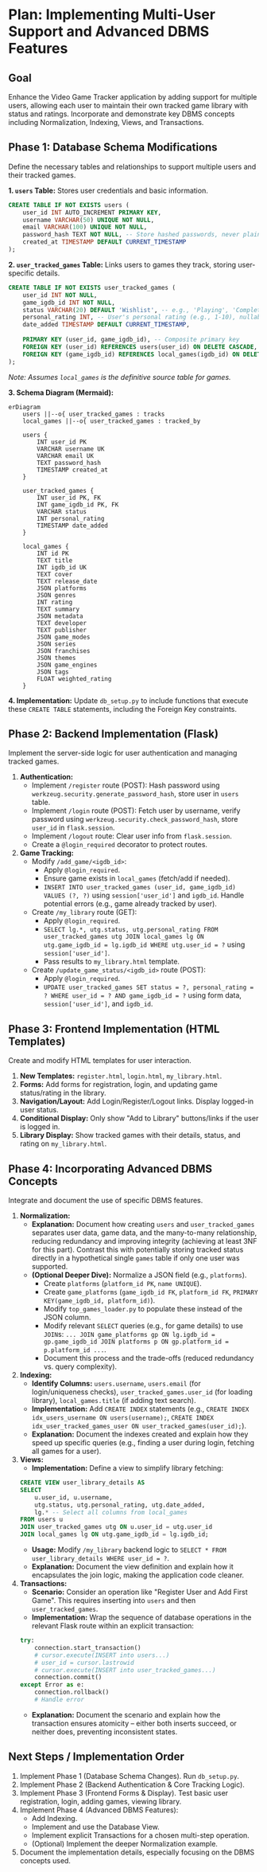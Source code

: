 # Plan: Implementing Multi-User Support and Advanced DBMS Features

## Goal

Enhance the Video Game Tracker application by adding support for multiple users, allowing each user to maintain their own tracked game library with status and ratings. Incorporate and demonstrate key DBMS concepts including Normalization, Indexing, Views, and Transactions.

## Phase 1: Database Schema Modifications

Define the necessary tables and relationships to support multiple users and their tracked games.

**1. `users` Table:** Stores user credentials and basic information.

```sql
CREATE TABLE IF NOT EXISTS users (
    user_id INT AUTO_INCREMENT PRIMARY KEY,
    username VARCHAR(50) UNIQUE NOT NULL,
    email VARCHAR(100) UNIQUE NOT NULL,
    password_hash TEXT NOT NULL, -- Store hashed passwords, never plain text
    created_at TIMESTAMP DEFAULT CURRENT_TIMESTAMP
);
```

**2. `user_tracked_games` Table:** Links users to games they track, storing user-specific details.

```sql
CREATE TABLE IF NOT EXISTS user_tracked_games (
    user_id INT NOT NULL,
    game_igdb_id INT NOT NULL,
    status VARCHAR(20) DEFAULT 'Wishlist', -- e.g., 'Playing', 'Completed', 'Wishlist', 'Dropped'
    personal_rating INT, -- User's personal rating (e.g., 1-10), nullable
    date_added TIMESTAMP DEFAULT CURRENT_TIMESTAMP,
    
    PRIMARY KEY (user_id, game_igdb_id), -- Composite primary key
    FOREIGN KEY (user_id) REFERENCES users(user_id) ON DELETE CASCADE, -- If user is deleted, their tracking info is removed
    FOREIGN KEY (game_igdb_id) REFERENCES local_games(igdb_id) ON DELETE CASCADE -- If game is removed from local_games, tracking info is removed
);
```
*Note: Assumes `local_games` is the definitive source table for games.*

**3. Schema Diagram (Mermaid):**

```mermaid
erDiagram
    users ||--o{ user_tracked_games : tracks
    local_games ||--o{ user_tracked_games : tracked_by

    users {
        INT user_id PK
        VARCHAR username UK
        VARCHAR email UK
        TEXT password_hash
        TIMESTAMP created_at
    }

    user_tracked_games {
        INT user_id PK, FK
        INT game_igdb_id PK, FK
        VARCHAR status
        INT personal_rating
        TIMESTAMP date_added
    }

    local_games {
        INT id PK
        TEXT title
        INT igdb_id UK
        TEXT cover
        TEXT release_date
        JSON platforms
        JSON genres
        INT rating
        TEXT summary
        JSON metadata
        TEXT developer
        TEXT publisher
        JSON game_modes
        JSON series
        JSON franchises
        JSON themes
        JSON game_engines
        JSON tags
        FLOAT weighted_rating
    }

```

**4. Implementation:** Update `db_setup.py` to include functions that execute these `CREATE TABLE` statements, including the Foreign Key constraints.

## Phase 2: Backend Implementation (Flask)

Implement the server-side logic for user authentication and managing tracked games.

1.  **Authentication:**
    *   Implement `/register` route (POST): Hash password using `werkzeug.security.generate_password_hash`, store user in `users` table.
    *   Implement `/login` route (POST): Fetch user by username, verify password using `werkzeug.security.check_password_hash`, store `user_id` in `flask.session`.
    *   Implement `/logout` route: Clear user info from `flask.session`.
    *   Create a `@login_required` decorator to protect routes.
2.  **Game Tracking:**
    *   Modify `/add_game/<igdb_id>`:
        *   Apply `@login_required`.
        *   Ensure game exists in `local_games` (fetch/add if needed).
        *   `INSERT INTO user_tracked_games (user_id, game_igdb_id) VALUES (?, ?)` using `session['user_id']` and `igdb_id`. Handle potential errors (e.g., game already tracked by user).
    *   Create `/my_library` route (GET):
        *   Apply `@login_required`.
        *   `SELECT lg.*, utg.status, utg.personal_rating FROM user_tracked_games utg JOIN local_games lg ON utg.game_igdb_id = lg.igdb_id WHERE utg.user_id = ?` using `session['user_id']`.
        *   Pass results to `my_library.html` template.
    *   Create `/update_game_status/<igdb_id>` route (POST):
        *   Apply `@login_required`.
        *   `UPDATE user_tracked_games SET status = ?, personal_rating = ? WHERE user_id = ? AND game_igdb_id = ?` using form data, `session['user_id']`, and `igdb_id`.

## Phase 3: Frontend Implementation (HTML Templates)

Create and modify HTML templates for user interaction.

1.  **New Templates:** `register.html`, `login.html`, `my_library.html`.
2.  **Forms:** Add forms for registration, login, and updating game status/rating in the library.
3.  **Navigation/Layout:** Add Login/Register/Logout links. Display logged-in user status.
4.  **Conditional Display:** Only show "Add to Library" buttons/links if the user is logged in.
5.  **Library Display:** Show tracked games with their details, status, and rating on `my_library.html`.

## Phase 4: Incorporating Advanced DBMS Concepts

Integrate and document the use of specific DBMS features.

1.  **Normalization:**
    *   **Explanation:** Document how creating `users` and `user_tracked_games` separates user data, game data, and the many-to-many relationship, reducing redundancy and improving integrity (achieving at least 3NF for this part). Contrast this with potentially storing tracked status directly in a hypothetical single `games` table if only one user was supported.
    *   **(Optional Deeper Dive):** Normalize a JSON field (e.g., `platforms`).
        *   Create `platforms` (`platform_id PK`, `name UNIQUE`).
        *   Create `game_platforms` (`game_igdb_id FK`, `platform_id FK`, `PRIMARY KEY(game_igdb_id, platform_id)`).
        *   Modify `top_games_loader.py` to populate these instead of the JSON column.
        *   Modify relevant `SELECT` queries (e.g., for game details) to use `JOIN`s: `... JOIN game_platforms gp ON lg.igdb_id = gp.game_igdb_id JOIN platforms p ON gp.platform_id = p.platform_id ...`.
        *   Document this process and the trade-offs (reduced redundancy vs. query complexity).
2.  **Indexing:**
    *   **Identify Columns:** `users.username`, `users.email` (for login/uniqueness checks), `user_tracked_games.user_id` (for loading library), `local_games.title` (if adding text search).
    *   **Implementation:** Add `CREATE INDEX` statements (e.g., `CREATE INDEX idx_users_username ON users(username);`, `CREATE INDEX idx_user_tracked_games_user ON user_tracked_games(user_id);`).
    *   **Explanation:** Document the indexes created and explain how they speed up specific queries (e.g., finding a user during login, fetching all games for a user).
3.  **Views:**
    *   **Implementation:** Define a view to simplify library fetching:
      ```sql
      CREATE VIEW user_library_details AS 
      SELECT 
          u.user_id, u.username, 
          utg.status, utg.personal_rating, utg.date_added,
          lg.* -- Select all columns from local_games
      FROM users u 
      JOIN user_tracked_games utg ON u.user_id = utg.user_id 
      JOIN local_games lg ON utg.game_igdb_id = lg.igdb_id;
      ```
    *   **Usage:** Modify `/my_library` backend logic to `SELECT * FROM user_library_details WHERE user_id = ?`.
    *   **Explanation:** Document the view definition and explain how it encapsulates the join logic, making the application code cleaner.
4.  **Transactions:**
    *   **Scenario:** Consider an operation like "Register User and Add First Game". This requires inserting into `users` and then `user_tracked_games`.
    *   **Implementation:** Wrap the sequence of database operations in the relevant Flask route within an explicit transaction:
      ```python
      try:
          connection.start_transaction()
          # cursor.execute(INSERT into users...)
          # user_id = cursor.lastrowid 
          # cursor.execute(INSERT into user_tracked_games...)
          connection.commit()
      except Error as e:
          connection.rollback()
          # Handle error
      ```
    *   **Explanation:** Document the scenario and explain how the transaction ensures atomicity – either both inserts succeed, or neither does, preventing inconsistent states.

## Next Steps / Implementation Order

1.  Implement Phase 1 (Database Schema Changes). Run `db_setup.py`.
2.  Implement Phase 2 (Backend Authentication & Core Tracking Logic).
3.  Implement Phase 3 (Frontend Forms & Display). Test basic user registration, login, adding games, viewing library.
4.  Implement Phase 4 (Advanced DBMS Features):
    *   Add Indexing.
    *   Implement and use the Database View.
    *   Implement explicit Transactions for a chosen multi-step operation.
    *   (Optional) Implement the deeper Normalization example.
5.  Document the implementation details, especially focusing on the DBMS concepts used.